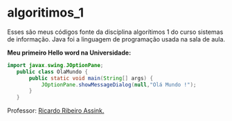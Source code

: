 # algoritimos_1

Esses são meus códigos fonte da discíplina algorítimos 1 do curso sistemas de informação.
Java foi a linguagem de programação usada na sala de aula.

**Meu primeiro Hello word na Universidade:**
```java
import javax.swing.JOptionPane; 
   public class OlaMundo {
       public static void main(String[] args) {
           JOptionPane.showMessageDialog(null,"Olá Mundo !");
       }
   }
```

Professor: [Ricardo Ribeiro Assink.](http://www.ricardoassink.com.br)
